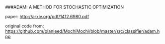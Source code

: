###ADAM: A METHOD FOR STOCHASTIC OPTIMIZATION

  paper:
  http://arxiv.org/pdf/1412.6980.pdf

  original code from:
  https://github.com/olanleed/MochiMochi/blob/master/src/classifier/adam.hpp

